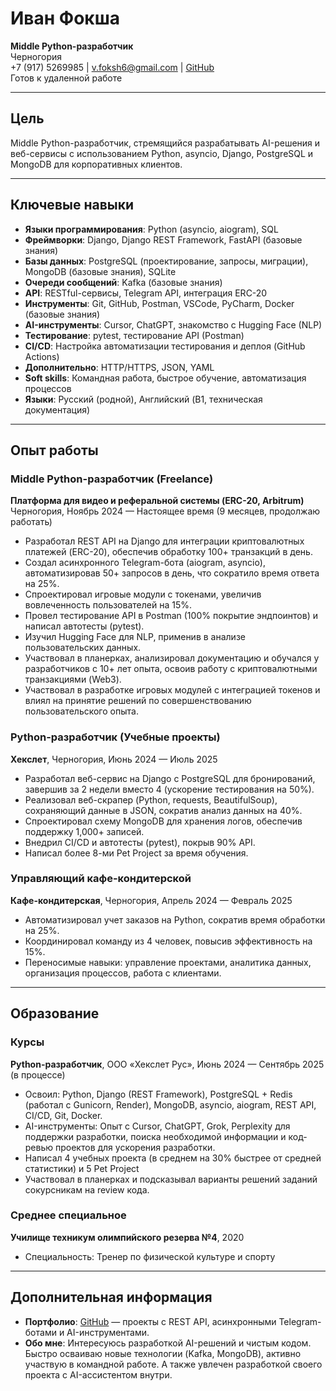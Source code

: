 # Иван Фокша

**Middle Python-разработчик**  
Черногория  
+7 (917) 5269985 | [v.foksh6@gmail.com](mailto:v.foksh6@gmail.com) | [GitHub](https://github.com/IvanFoksha)  
Готов к удаленной работе

---

## Цель

Middle Python-разработчик, стремящийся разрабатывать AI-решения и веб-сервисы с использованием Python, asyncio, Django, PostgreSQL и MongoDB для корпоративных клиентов.

---

## Ключевые навыки

- **Языки программирования**: Python (asyncio, aiogram), SQL
- **Фреймворки**: Django, Django REST Framework, FastAPI (базовые знания)
- **Базы данных**: PostgreSQL (проектирование, запросы, миграции), MongoDB (базовые знания), SQLite
- **Очереди сообщений**: Kafka (базовые знания)
- **API**: RESTful-сервисы, Telegram API, интеграция ERC-20
- **Инструменты**: Git, GitHub, Postman, VSCode, PyCharm, Docker (базовые знания)
- **AI-инструменты**: Cursor, ChatGPT, знакомство с Hugging Face (NLP)
- **Тестирование**: pytest, тестирование API (Postman)
- **CI/CD**: Настройка автоматизации тестирования и деплоя (GitHub Actions)
- **Дополнительно**: HTTP/HTTPS, JSON, YAML
- **Soft skills**: Командная работа, быстрое обучение, автоматизация процессов
- **Языки**: Русский (родной), Английский (B1, техническая документация)

---

## Опыт работы

### Middle Python-разработчик (Freelance)

**Платформа для видео и реферальной системы (ERC-20, Arbitrum)**  
Черногория, Ноябрь 2024 — Настоящее время (9 месяцев, продолжаю работать)

- Разработал REST API на Django для интеграции криптовалютных платежей (ERC-20), обеспечив обработку 100+ транзакций в день.
- Создал асинхронного Telegram-бота (aiogram, asyncio), автоматизировав 50+ запросов в день, что сократило время ответа на 25%.
- Спроектировал игровые модули с токенами, увеличив вовлеченность пользователей на 15%.
- Провел тестирование API в Postman (100% покрытие эндпоинтов) и написал автотесты (pytest).
- Изучил Hugging Face для NLP, применив в анализе пользовательских данных.
- Участвовал в планерках, анализировал документацию и обучался у разработчиков с 10+ лет опыта, освоив работу с криптовалютными транзакциями (Web3).
- Участвовал в разработке игровых модулей с интеграцией токенов и влиял на принятие решений по совершенствованию пользовательского опыта.

### Python-разработчик (Учебные проекты)

**Хекслет**, Черногория, Июнь 2024 — Июль 2025

- Разработал веб-сервис на Django с PostgreSQL для бронирований, завершив за 2 недели вместо 4 (ускорение тестирования на 50%).
- Реализовал веб-скрапер (Python, requests, BeautifulSoup), сохраняющий данные в JSON, сократив анализ данных на 40%.
- Спроектировал схему MongoDB для хранения логов, обеспечив поддержку 1,000+ записей.
- Внедрил CI/CD и автотесты (pytest), покрыв 90% API.
- Написал более 8-ми Pet Project за время обучения.

### Управляющий кафе-кондитерской

**Кафе-кондитерская**, Черногория, Апрель 2024 — Февраль 2025

- Автоматизировал учет заказов на Python, сократив время обработки на 25%.
- Координировал команду из 4 человек, повысив эффективность на 15%.
- Переносимые навыки: управление проектами, аналитика данных, организация процессов, работа с клиентами.
---

## Образование

### Курсы

**Python-разработчик**, ООО «Хекслет Рус», Июнь 2024 — Сентябрь 2025 (в процессе)

- Освоил: Python, Django (REST Framework), PostgreSQL + Redis (работал с Gunicorn, Render), MongoDB, asyncio, aiogram, REST API, CI/CD, Git, Docker.
- AI-инструменты: Опыт с Cursor, ChatGPT, Grok, Perplexity для поддержки разработки, поиска необходимой информации и код-ревью проектов для ускорения разработки.
- Написал 4 учебных проекта (в среднем на 30% быстрее от средней статистики) и 5 Pet Project
- Участвовал в планерках и подсказывал варианты решений заданий сокурсникам на review кода.

### Среднее специальное

**Училище техникум олимпийского резерва №4**, 2020

- Специальность: Тренер по физической культуре и спорту

---

## Дополнительная информация

- **Портфолио**: [GitHub](https://github.com/IvanFoksha) — проекты с REST API, асинхронными Telegram-ботами и AI-инструментами.
- **Обо мне**: Интересуюсь разработкой AI-решений и чистым кодом. Быстро осваиваю новые технологии (Kafka, MongoDB), активно участвую в командной работе. А также увлечен разработкой своего проекта с AI-ассистентом внутри.
